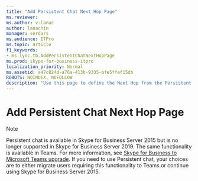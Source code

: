 ```yaml
---
title: "Add Persistent Chat Next Hop Page"
ms.reviewer: 
ms.author: v-lanac
author: lanachin
manager: serdars
ms.audience: ITPro
ms.topic: article
f1_keywords:
- ms.lync.tb.AddPersistentChatNextHopPage
ms.prod: skype-for-business-itpro
localization_priority: Normal
ms.assetid: a47c824d-a76a-413b-9335-bfe5ffef15db
ROBOTS: NOINDEX, NOFOLLOW
description: "Use this page to define the Next Hop from the Persistent Chat Server server in your deployment. For more information about how to deploy Persistent Chat Server, see Deploy Persistent Chat Server in Skype for Business Server 2015."
---
```


# Add Persistent Chat Next Hop Page

> [!NOTE] 
> Persistent chat is available in Skype for Business Server 2015 but is no longer supported in Skype for Business Server 2019. The same functionality is available in Teams. For more information, see [Skype for Business to Microsoft Teams upgrade](https://docs.microsoft.com/MicrosoftTeams/journey-skypeforbusiness-teams). If you need to use Persistent chat, your choices are to either migrate users requiring this functionality to Teams or continue using Skype for Business Server 2015.
  

